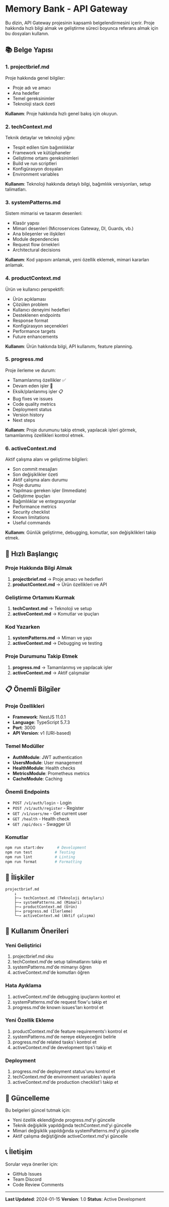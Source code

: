 # Memory Bank - API Gateway

Bu dizin, API Gateway projesinin kapsamlı belgelendirmesini içerir. Proje hakkında hızlı bilgi almak ve geliştirme süreci boyunca referans almak için bu dosyaları kullanın.

## 📚 Belge Yapısı

### 1. **projectbrief.md**
Proje hakkında genel bilgiler:
- Proje adı ve amacı
- Ana hedefler
- Temel gereksinimler
- Teknoloji stack özeti

**Kullanım**: Proje hakkında hızlı genel bakış için okuyun.

### 2. **techContext.md**
Teknik detaylar ve teknoloji yığını:
- Tespit edilen tüm bağımlılıklar
- Framework ve kütüphaneler
- Geliştirme ortamı gereksinimleri
- Build ve run scriptleri
- Konfigürasyon dosyaları
- Environment variables

**Kullanım**: Teknoloji hakkında detaylı bilgi, bağımlılık versiyonları, setup talimatları.

### 3. **systemPatterns.md**
Sistem mimarisi ve tasarım desenleri:
- Klasör yapısı
- Mimari desenleri (Microservices Gateway, DI, Guards, vb.)
- Ana bileşenler ve ilişkileri
- Module dependencies
- Request flow örnekleri
- Architectural decisions

**Kullanım**: Kod yapısını anlamak, yeni özellik eklemek, mimari kararları anlamak.

### 4. **productContext.md**
Ürün ve kullanıcı perspektifi:
- Ürün açıklaması
- Çözülen problem
- Kullanıcı deneyimi hedefleri
- Desteklenen endpoints
- Response format
- Konfigürasyon seçenekleri
- Performance targets
- Future enhancements

**Kullanım**: Ürün hakkında bilgi, API kullanımı, feature planning.

### 5. **progress.md**
Proje ilerleme ve durum:
- Tamamlanmış özellikler ✅
- Devam eden işler 🔄
- Eksik/planlanmış işler 📋
- Bug fixes ve issues
- Code quality metrics
- Deployment status
- Version history
- Next steps

**Kullanım**: Proje durumunu takip etmek, yapılacak işleri görmek, tamamlanmış özellikleri kontrol etmek.

### 6. **activeContext.md**
Aktif çalışma alanı ve geliştirme bilgileri:
- Son commit mesajları
- Son değişiklikler özeti
- Aktif çalışma alanı durumu
- Proje durumu
- Yapılması gereken işler (Immediate)
- Geliştirme ipuçları
- Bağımlılıklar ve entegrasyonlar
- Performance metrics
- Security checklist
- Known limitations
- Useful commands

**Kullanım**: Günlük geliştirme, debugging, komutlar, son değişiklikleri takip etmek.

## 🚀 Hızlı Başlangıç

### Proje Hakkında Bilgi Almak
1. **projectbrief.md** → Proje amacı ve hedefleri
2. **productContext.md** → Ürün özellikleri ve API

### Geliştirme Ortamını Kurmak
1. **techContext.md** → Teknoloji ve setup
2. **activeContext.md** → Komutlar ve ipuçları

### Kod Yazarken
1. **systemPatterns.md** → Mimarı ve yapı
2. **activeContext.md** → Debugging ve testing

### Proje Durumunu Takip Etmek
1. **progress.md** → Tamamlanmış ve yapılacak işler
2. **activeContext.md** → Aktif çalışmalar

## 📋 Önemli Bilgiler

### Proje Özellikleri
- **Framework**: NestJS 11.0.1
- **Language**: TypeScript 5.7.3
- **Port**: 3000
- **API Version**: v1 (URI-based)

### Temel Modüller
- **AuthModule**: JWT authentication
- **UsersModule**: User management
- **HealthModule**: Health checks
- **MetricsModule**: Prometheus metrics
- **CacheModule**: Caching

### Önemli Endpoints
- `POST /v1/auth/login` - Login
- `POST /v1/auth/register` - Register
- `GET /v1/users/me` - Get current user
- `GET /health` - Health check
- `GET /api/docs` - Swagger UI

### Komutlar
```bash
npm run start:dev      # Development
npm run test          # Testing
npm run lint          # Linting
npm run format        # Formatting
```

## 🔗 İlişkiler

```
projectbrief.md
    ↓
    ├─→ techContext.md (Teknoloji detayları)
    ├─→ systemPatterns.md (Mimari)
    ├─→ productContext.md (Ürün)
    ├─→ progress.md (İlerleme)
    └─→ activeContext.md (Aktif çalışma)
```

## 📝 Kullanım Önerileri

### Yeni Geliştirici
1. projectbrief.md oku
2. techContext.md'de setup talimatlarını takip et
3. systemPatterns.md'de mimarıyı öğren
4. activeContext.md'de komutları öğren

### Hata Ayıklama
1. activeContext.md'de debugging ipuçlarını kontrol et
2. systemPatterns.md'de request flow'u takip et
3. progress.md'de known issues'ları kontrol et

### Yeni Özellik Ekleme
1. productContext.md'de feature requirements'ı kontrol et
2. systemPatterns.md'de nereye ekleyeceğini belirle
3. progress.md'de related tasks'ı kontrol et
4. activeContext.md'de development tips'i takip et

### Deployment
1. progress.md'de deployment status'unu kontrol et
2. techContext.md'de environment variables'ı ayarla
3. activeContext.md'de production checklist'i takip et

## 🔄 Güncelleme

Bu belgeleri güncel tutmak için:
- Yeni özellik eklendiğinde progress.md'yi güncelle
- Teknik değişiklik yapıldığında techContext.md'yi güncelle
- Mimari değişiklik yapıldığında systemPatterns.md'yi güncelle
- Aktif çalışma değiştiğinde activeContext.md'yi güncelle

## 📞 İletişim

Sorular veya öneriler için:
- GitHub Issues
- Team Discord
- Code Review Comments

---

**Last Updated**: 2024-01-15
**Version**: 1.0
**Status**: Active Development
